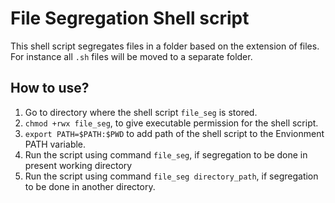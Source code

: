 # File Segregation Shell script

This shell script segregates files in a folder based on the extension of files. For instance all `.sh` files will be moved to a separate folder.

## How to use?
1. Go to directory where the shell script `file_seg` is stored. 
2. `chmod +rwx file_seg`, to give executable permission for the shell script.
3. `export PATH=$PATH:$PWD` to add path of the shell script to the Envionment PATH variable.
4. Run the script using command `file_seg`, if segregation to be done in present working directory
5. Run the script using command `file_seg directory_path`, if segregation to be done in another directory.

